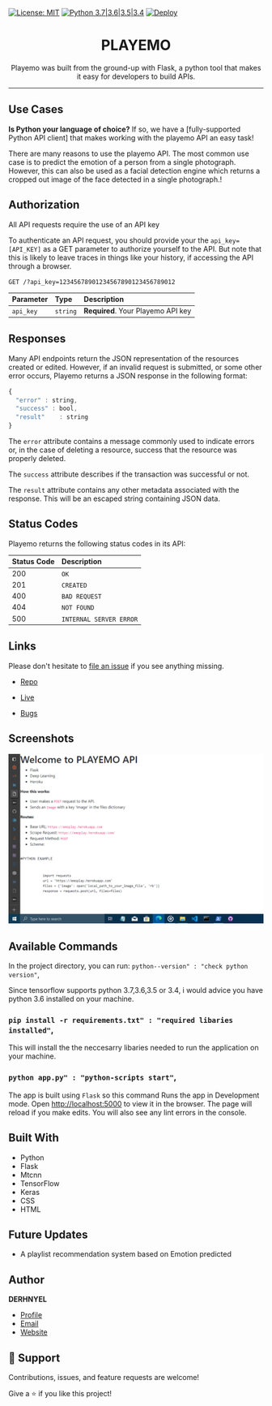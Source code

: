 [![License: MIT](https://img.shields.io/badge/License-MIT-yellow.svg)](https://opensource.org/licenses/MIT)
[![Python 3.7|3.6|3.5|3.4](https://img.shields.io/badge/python-3.5%7C3.6%7C3.7%7C3.8-blue)](https://www.python.org/downloads/)
[![Deploy](https://www.herokucdn.com/deploy/button.svg)](https://heroku.com/deploy?template=https://github.com/AbirHasan2005/GdriveSearcherBot)

<h1 align="center">PLAYEMO</h1>
<p align="center">Playemo was built from the ground-up with Flask, a python tool that makes it easy for developers to build APIs.</p>
<hr/>

## Use Cases


**Is Python your language of choice?** If so, we have a [fully-supported Python API client] that makes working with the playemo API an easy task!


There are many reasons to use the playemo API. The most common use case is to predict the emotion of a person from a single photograph.
However, this can also be used as a facial detection engine which returns a cropped out image of the face detected in a single photograph.!

## Authorization

All API requests require the use of an API key

To authenticate an API request, you should provide your the `api_key=[API_KEY]` as a GET parameter to authorize yourself to the API. But note that this is likely to leave traces in things like your history, if accessing the API through a browser.

```http
GET /?api_key=12345678901234567890123456789012
```

| Parameter | Type | Description |
| :--- | :--- | :--- |
| `api_key` | `string` | **Required**. Your Playemo API key |

## Responses

Many API endpoints return the JSON representation of the resources created or edited. However, if an invalid request is submitted, or some other error occurs, Playemo returns a JSON response in the following format:

```javascript
{
  "error" : string,
  "success" : bool,
  "result"    : string
}
```

The `error` attribute contains a message commonly used to indicate errors or, in the case of deleting a resource, success that the resource was properly deleted.

The `success` attribute describes if the transaction was successful or not.

The `result` attribute contains any other metadata associated with the response. This will be an escaped string containing JSON data.

## Status Codes

Playemo returns the following status codes in its API:

| Status Code | Description |
| :--- | :--- |
| 200 | `OK` |
| 201 | `CREATED` |
| 400 | `BAD REQUEST` |
| 404 | `NOT FOUND` |
| 500 | `INTERNAL SERVER ERROR` |

## Links

Please don't hesitate to [file an issue](https://github.com/playemo_api/issues/new) if you see anything missing.

- [Repo](https://github.com/derhnyel/playemo_api "playemo_api Repo")

- [Live](https://emoplay.herokuapp.com "Live View")

- [Bugs](https://github.com/derhnyel/playemo_api/issues "Issues Page")


## Screenshots

![Home Page](/screenshots/1.png "Home Page")

## Available Commands

In the project directory, you can run:
`python--version" : "check python version"`,

Since tensorflow supports python 3.7,3.6,3.5 or 3.4, i would advice you have python 3.6 installed on your machine.

### `pip install -r requirements.txt" : "required libaries installed"`,

This will install the the neccesarry libaries needed to run the application on your machine. 
### `python app.py" : "python-scripts start"`,

The app is built using `Flask` so this command Runs the app in Development mode. Open [http://localhost:5000](http://localhost:5000) to view it in the browser. The page will reload if you make edits.
You will also see any lint errors in the console.


## Built With

- Python
- Flask
- Mtcnn
- TensorFlow
- Keras
- CSS
- HTML

## Future Updates

- A playlist recommendation system based on Emotion predicted

## Author

**DERHNYEL**

- [Profile](https://github.com/derhnyel "Eje Daniel")
- [Email](mailto:ejedenials@gmail.com?subject=Hi "Hi!")
- [Website](https://daniel-eje.herokuapp.com "Welcome")

## 🤝 Support

Contributions, issues, and feature requests are welcome!

Give a ⭐️ if you like this project!
